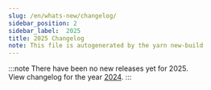 ```yaml
---
slug: /en/whats-new/changelog/
sidebar_position: 2
sidebar_label:  2025
title: 2025 Changelog
note: This file is autogenerated by the yarn new-build
---
```


:::note
There have been no new releases yet for 2025.  
 View changelog for the year [2024](/docs/en/whats-new/changelog/2024).
:::

